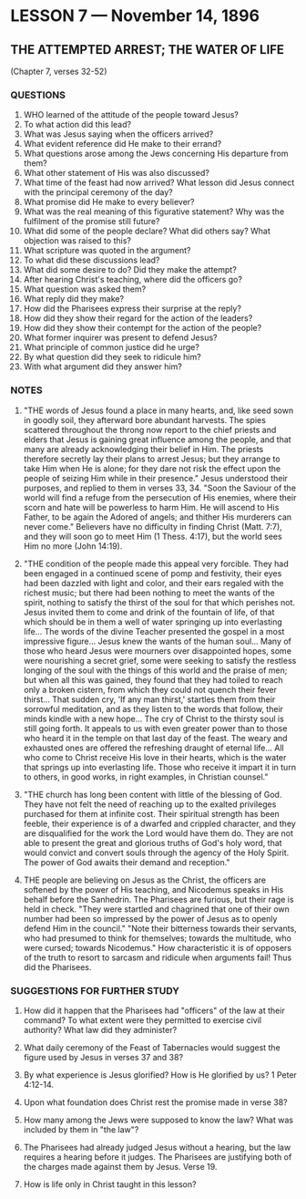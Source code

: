 # LESSON 7 — November 14, 1896

## THE ATTEMPTED ARREST; THE WATER OF LIFE
(Chapter 7, verses 32-52)

### QUESTIONS

1. WHO learned of the attitude of the people toward Jesus?
2. To what action did this lead?
3. What was Jesus saying when the officers arrived?
4. What evident reference did He make to their errand?
5. What questions arose among the Jews concerning His departure from them?
6. What other statement of His was also discussed?
7. What time of the feast had now arrived? What lesson did Jesus connect with the principal ceremony of the day?
8. What promise did He make to every believer?
9. What was the real meaning of this figurative statement? Why was the fulfilment of the promise still future?
10. What did some of the people declare? What did others say? What objection was raised to this?
11. What scripture was quoted in the argument?
12. To what did these discussions lead?
13. What did some desire to do? Did they make the attempt?
14. After hearing Christ's teaching, where did the officers go?
15. What question was asked them?
16. What reply did they make?
17. How did the Pharisees express their surprise at the reply?
18. How did they show their regard for the action of the leaders?
19. How did they show their contempt for the action of the people?
20. What former inquirer was present to defend Jesus?
21. What principle of common justice did he urge?
22. By what question did they seek to ridicule him?
23. With what argument did they answer him?

### NOTES

1. "THE words of Jesus found a place in many hearts, and, like seed sown in goodly soil, they afterward bore abundant harvests. The spies scattered throughout the throng now report to the chief priests and elders that Jesus is gaining great influence among the people, and that many are already acknowledging their belief in Him. The priests therefore secretly lay their plans to arrest Jesus; but they arrange to take Him when He is alone; for they dare not risk the effect upon the people of seizing Him while in their presence." Jesus understood their purposes, and replied to them in verses 33, 34. "Soon the Saviour of the world will find a refuge from the persecution of His enemies, where their scorn and hate will be powerless to harm Him. He will ascend to His Father, to be again the Adored of angels; and thither His murderers can never come." Believers have no difficulty in finding Christ (Matt. 7:7), and they will soon go to meet Him (1 Thess. 4:17), but the world sees Him no more (John 14:19).

2. "THE condition of the people made this appeal very forcible. They had been engaged in a continued scene of pomp and festivity, their eyes had been dazzled with light and color, and their ears regaled with the richest music; but there had been nothing to meet the wants of the spirit, nothing to satisfy the thirst of the soul for that which perishes not. Jesus invited them to come and drink of the fountain of life, of that which should be in them a well of water springing up into everlasting life... The words of the divine Teacher presented the gospel in a most impressive figure... Jesus knew the wants of the human soul... Many of those who heard Jesus were mourners over disappointed hopes, some were nourishing a secret grief, some were seeking to satisfy the restless longing of the soul with the things of this world and the praise of men; but when all this was gained, they found that they had toiled to reach only a broken cistern, from which they could not quench their fever thirst... That sudden cry, 'If any man thirst,' startles them from their sorrowful meditation, and as they listen to the words that follow, their minds kindle with a new hope... The cry of Christ to the thirsty soul is still going forth. It appeals to us with even greater power than to those who heard it in the temple on that last day of the feast. The weary and exhausted ones are offered the refreshing draught of eternal life... All who come to Christ receive His love in their hearts, which is the water that springs up into everlasting life. Those who receive it impart it in turn to others, in good works, in right examples, in Christian counsel."

3. "THE church has long been content with little of the blessing of God. They have not felt the need of reaching up to the exalted privileges purchased for them at infinite cost. Their spiritual strength has been feeble, their experience is of a dwarfed and crippled character, and they are disqualified for the work the Lord would have them do. They are not able to present the great and glorious truths of God's holy word, that would convict and convert souls through the agency of the Holy Spirit. The power of God awaits their demand and reception."

4. THE people are believing on Jesus as the Christ, the officers are softened by the power of His teaching, and Nicodemus speaks in His behalf before the Sanhedrin. The Pharisees are furious, but their rage is held in check. "They were startled and chagrined that one of their own number had been so impressed by the power of Jesus as to openly defend Him in the council." "Note their bitterness towards their servants, who had presumed to think for themselves; towards the multitude, who were cursed; towards Nicodemus." How characteristic it is of opposers of the truth to resort to sarcasm and ridicule when arguments fail! Thus did the Pharisees.

### SUGGESTIONS FOR FURTHER STUDY

1. How did it happen that the Pharisees had "officers" of the law at their command? To what extent were they permitted to exercise civil authority? What law did they administer?

2. What daily ceremony of the Feast of Tabernacles would suggest the figure used by Jesus in verses 37 and 38?

3. By what experience is Jesus glorified? How is He glorified by us? 1 Peter 4:12-14.

4. Upon what foundation does Christ rest the promise made in verse 38?

5. How many among the Jews were supposed to know the law? What was included by them in "the law"?

6. The Pharisees had already judged Jesus without a hearing, but the law requires a hearing before it judges. The Pharisees are justifying both of the charges made against them by Jesus. Verse 19.

7. How is life only in Christ taught in this lesson?